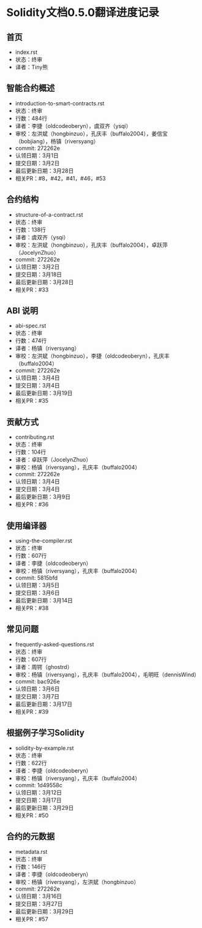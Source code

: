 # Solidity文档0.5.0翻译进度记录


## 首页
 - index.rst
 - 状态：终审
 - 译者：Tiny熊


## 智能合约概述
 - introduction-to-smart-contracts.rst
 - 状态：终审
 - 行数：484行
 - 译者：李捷（oldcodeoberyn），虞双齐（ysqi）
 - 审校：左洪斌（hongbinzuo），孔庆丰（buffalo2004），姜信宝（bobjiang），杨镇（riversyang）
 - commit: 272262e
 - 认领日期：3月1日
 - 提交日期：3月2日
 - 最后更新日期：3月28日
 - 相关PR：#8，#42，#41，#46，#53

## 合约结构
 - structure-of-a-contract.rst
 - 状态：终审
 - 行数：138行
 - 译者：虞双齐（ysqi）
 - 审校：左洪斌（hongbinzuo），孔庆丰（buffalo2004），卓跃萍（JocelynZhuo）
 - commit: 272262e
 - 认领日期：3月2日
 - 提交日期：3月18日
 - 最后更新日期：3月28日
 - 相关PR：#33


## ABI 说明
 - abi-spec.rst
 - 状态：终审
 - 行数：474行
 - 译者：杨镇（riversyang）
 - 审校：左洪斌（hongbinzuo），李捷（oldcodeoberyn），孔庆丰（buffalo2004）
 - commit: 272262e
 - 认领日期：3月4日
 - 提交日期：3月4日
 - 最后更新日期：3月19日
 - 相关PR：#35

## 贡献方式
 - contributing.rst
 - 状态：终审
 - 行数：104行
 - 译者：卓跃萍（JocelynZhuo）
 - 审校：杨镇（riversyang），孔庆丰（buffalo2004）
 - commit: 272262e
 - 认领日期：3月4日
 - 提交日期：3月4日
 - 最后更新日期：3月9日
 - 相关PR：#36

## 使用编译器
 - using-the-compiler.rst
 - 状态：终审
 - 行数：607行
 - 译者：李捷（oldcodeoberyn）
 - 审校：杨镇（riversyang），孔庆丰（buffalo2004）
 - commit: 5815bfd
 - 认领日期：3月5日
 - 提交日期：3月6日
 - 最后更新日期：3月14日
 - 相关PR：#38

## 常见问题
 - frequently-asked-questions.rst
 - 状态：终审
 - 行数：607行
 - 译者：周锷（ghostrd）
 - 审校：杨镇（riversyang），孔庆丰（buffalo2004），毛明旺（dennisWind）
 - commit: bac926e
 - 认领日期：3月6日
 - 提交日期：3月7日
 - 最后更新日期：3月17日
 - 相关PR：#39

## 根据例子学习Solidity
 - solidity-by-example.rst
 - 状态：终审
 - 行数：622行
 - 译者：李捷（oldcodeoberyn）
 - 审校：杨镇（riversyang），孔庆丰（buffalo2004）
 - commit: 1d49558c
 - 认领日期：3月12日
 - 提交日期：3月17日
 - 最后更新日期：3月29日
 - 相关PR：#50

## 合约的元数据
 - metadata.rst
 - 状态：终审
 - 行数：146行
 - 译者：李捷（oldcodeoberyn）
 - 审校：杨镇（riversyang），左洪斌（hongbinzuo）
 - commit: 272262e
 - 认领日期：3月16日
 - 提交日期：3月27日
 - 最后更新日期：3月29日
 - 相关PR：#57
